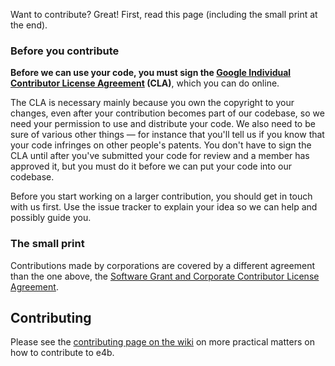 Want to contribute? Great! First, read this page (including the small print at the end).

### Before you contribute
**Before we can use your code, you must sign the
[Google Individual Contributor License Agreement](https://developers.google.com/open-source/cla/individual?csw=1)
(CLA)**, which you can do online.

The CLA is necessary mainly because you own the copyright to your changes,
even after your contribution becomes part of our codebase, so we need your
permission to use and distribute your code. We also need to be sure of
various other things — for instance that you'll tell us if you know that
your code infringes on other people's patents. You don't have to sign
the CLA until after you've submitted your code for review and a member has
approved it, but you must do it before we can put your code into our codebase.

Before you start working on a larger contribution, you should get in touch
with us first. Use the issue tracker to explain your idea so we can help and
possibly guide you.

### The small print
Contributions made by corporations are covered by a different agreement than
the one above, the
[Software Grant and Corporate Contributor License Agreement](https://cla.developers.google.com/about/google-corporate).


## Contributing

Please see the [contributing page on the wiki](https://github.com/bazelbuild/eclipse/wiki/Contributing)
on more practical matters on how to contribute to e4b.
